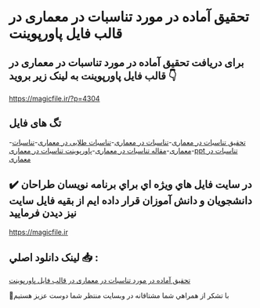 # تحقیق آماده در مورد تناسبات در معماری در قالب فایل پاورپوینت

## برای دریافت تحقیق آماده در مورد تناسبات در معماری در قالب فایل پاورپوینت به لینک زیر بروید 👇

https://magicfile.ir/?p=4304

## تگ های فایل

-[تحقیق تناسبات در معماری](https://magicfile.ir/product/%d8%aa%d8%ad%d9%82%db%8c%d9%82-%d8%aa%d9%86%d8%a7%d8%b3%d8%a8%d8%a7%d8%aa-%d8%af%d8%b1-%d9%85%d8%b9%d9%85%d8%a7%d8%b1%db%8c-%d9%be%d8%a7%d9%88%d8%b1%d9%be%d9%88%db%8c%d9%86%d8%aa/)-[تناسبات در معماری](https://magicfile.ir/product/%d8%aa%d8%ad%d9%82%db%8c%d9%82-%d8%aa%d9%86%d8%a7%d8%b3%d8%a8%d8%a7%d8%aa-%d8%af%d8%b1-%d9%85%d8%b9%d9%85%d8%a7%d8%b1%db%8c-%d9%be%d8%a7%d9%88%d8%b1%d9%be%d9%88%db%8c%d9%86%d8%aa/)-[تناسبات طلایی در معماری](https://magicfile.ir/product/%d8%aa%d8%ad%d9%82%db%8c%d9%82-%d8%aa%d9%86%d8%a7%d8%b3%d8%a8%d8%a7%d8%aa-%d8%af%d8%b1-%d9%85%d8%b9%d9%85%d8%a7%d8%b1%db%8c-%d9%be%d8%a7%d9%88%d8%b1%d9%be%d9%88%db%8c%d9%86%d8%aa/)-[تناسبات معماری](https://magicfile.ir/product/%d8%aa%d8%ad%d9%82%db%8c%d9%82-%d8%aa%d9%86%d8%a7%d8%b3%d8%a8%d8%a7%d8%aa-%d8%af%d8%b1-%d9%85%d8%b9%d9%85%d8%a7%d8%b1%db%8c-%d9%be%d8%a7%d9%88%d8%b1%d9%be%d9%88%db%8c%d9%86%d8%aa/)-[مقاله تناسبات در معماری](https://magicfile.ir/product/%d8%aa%d8%ad%d9%82%db%8c%d9%82-%d8%aa%d9%86%d8%a7%d8%b3%d8%a8%d8%a7%d8%aa-%d8%af%d8%b1-%d9%85%d8%b9%d9%85%d8%a7%d8%b1%db%8c-%d9%be%d8%a7%d9%88%d8%b1%d9%be%d9%88%db%8c%d9%86%d8%aa/)-[پاورپوینت تناسبات در معماری](https://magicfile.ir/product/%d8%aa%d8%ad%d9%82%db%8c%d9%82-%d8%aa%d9%86%d8%a7%d8%b3%d8%a8%d8%a7%d8%aa-%d8%af%d8%b1-%d9%85%d8%b9%d9%85%d8%a7%d8%b1%db%8c-%d9%be%d8%a7%d9%88%d8%b1%d9%be%d9%88%db%8c%d9%86%d8%aa/)-[ppt تناسبات در معماری](https://magicfile.ir/product/%d8%aa%d8%ad%d9%82%db%8c%d9%82-%d8%aa%d9%86%d8%a7%d8%b3%d8%a8%d8%a7%d8%aa-%d8%af%d8%b1-%d9%85%d8%b9%d9%85%d8%a7%d8%b1%db%8c-%d9%be%d8%a7%d9%88%d8%b1%d9%be%d9%88%db%8c%d9%86%d8%aa/)

## ✔️ در سايت فايل هاي ويژه اي براي برنامه نويسان طراحان دانشجويان و دانش آموزان قرار داده ايم از بقيه فايل سايت نيز ديدن فرماييد

https://magicfile.ir


## لينک دانلود اصلي 📥 :

[تحقیق آماده در مورد تناسبات در معماری در قالب فایل پاورپوینت](https://magicfile.ir/product/%d8%aa%d8%ad%d9%82%db%8c%d9%82-%d8%aa%d9%86%d8%a7%d8%b3%d8%a8%d8%a7%d8%aa-%d8%af%d8%b1-%d9%85%d8%b9%d9%85%d8%a7%d8%b1%db%8c-%d9%be%d8%a7%d9%88%d8%b1%d9%be%d9%88%db%8c%d9%86%d8%aa/) 


🙏با تشکر از همراهي شما مشتاقانه در وبسایت منتظر شما دوست عزیز هستیم

